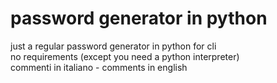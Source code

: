 # password generator in python
just a regular password generator in python for cli  
no requirements (except you need a python interpreter)  
commenti in italiano - comments in english
